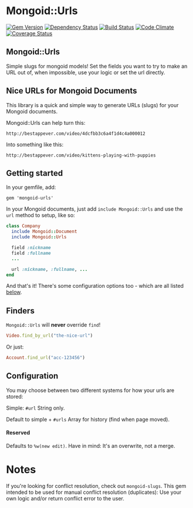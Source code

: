 Mongoid::Urls
=============

[![Gem Version](https://badge.fury.io/rb/mongoid-urls.svg)](http://badge.fury.io/rb/mongoid-urls)
[![Dependency Status](https://gemnasium.com/nofxx/mongoid-urls.svg)](https://gemnasium.com/nofxx/mongoid-urls)
[![Build Status](https://secure.travis-ci.org/nofxx/mongoid-urls.svg)](http://travis-ci.org/nofxx/mongoid-urls)
[![Code Climate](https://codeclimate.com/github/nofxx/mongoid-urls.svg)](https://codeclimate.com/github/nofxx/mongoid-urls)
[![Coverage Status](https://coveralls.io/repos/nofxx/mongoid-urls/badge.svg)](https://coveralls.io/r/nofxx/mongoid-urls)

## Mongoid::Urls

Simple slugs for mongoid models!
Set the fields you want to try to make an URL out of,
when impossible, use your logic or set the url directly.


## Nice URLs for Mongoid Documents

This library is a quick and simple way to generate URLs (slugs)
for your Mongoid documents.

Mongoid::Urls can help turn this:

    http://bestappever.com/video/4dcfbb3c6a4f1d4c4a000012

Into something like this:

    http://bestappever.com/video/kittens-playing-with-puppies


## Getting started

In your gemfile, add:

    gem 'mongoid-urls'

In your Mongoid documents, just add `include Mongoid::Urls`
and use the `url` method to setup, like so:

```ruby
class Company
  include Mongoid::Document
  include Mongoid::Urls

  field :nickname
  field :fullname
  ...

  url :nickname, :fullname, ...
end

```

And that's it! There's some configuration options too - which are all
listed [below](#configuration).


## Finders

`Mongoid::Urls` will **never** override `find`!

```ruby
Video.find_by_url("the-nice-url")
```

Or just:

```ruby
Account.find_url("acc-123456")
```

## Configuration

You may choose between two different systems for how your urls are stored:

Simple: `#url` String only.

Default to simple + `#urls` Array for history (find when page moved).


#### Reserved

Defaults to `%w(new edit)`.
Have in mind: It's an overwrite, not a merge.


# Notes

If you're looking for conflict resolution, check out `mongoid-slugs`.
This gem intended to be used for manual conflict resolution (duplicates):
Use your own logic and/or return conflict error to the user.
